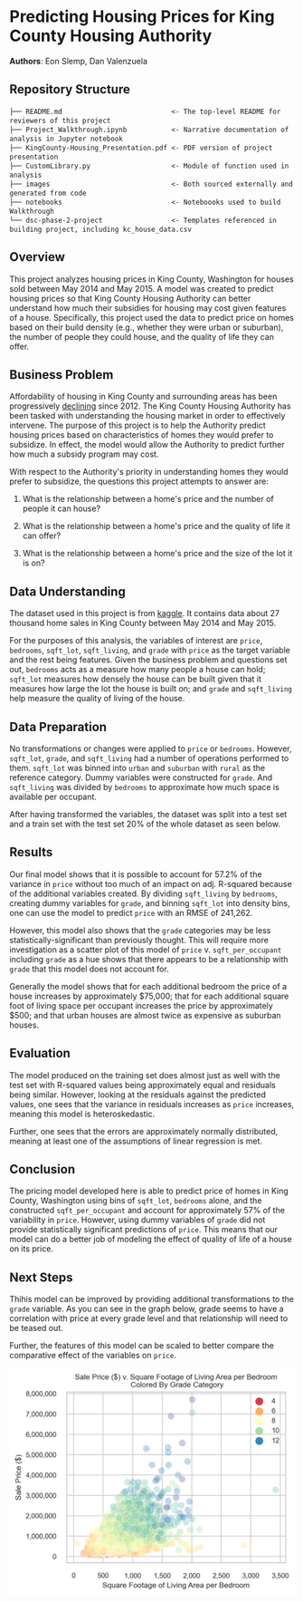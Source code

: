 # Predicting Housing Prices for King County Housing Authority
**Authors**: Eon Slemp, Dan Valenzuela

## Repository Structure

```
├── README.md                           <- The top-level README for reviewers of this project
├── Project_Walkthrough.ipynb           <- Narrative documentation of analysis in Jupyter notebook
├── KingCounty-Housing_Presentation.pdf <- PDF version of project presentation
├── CustomLibrary.py                    <- Module of function used in analysis
├── images                              <- Both sourced externally and generated from code
├── notebooks                           <- Noteboooks used to build Walkthrough
└── dsc-phase-2-project                 <- Templates referenced in building project, including kc_house_data.csv
```


## Overview

This project analyzes housing prices in King County, Washington for houses sold between May 2014 and May 2015. A model was created to predict housing prices so that King County Housing Authority can better understand how much their subsidies for housing may cost given features of a house. Specifically, this project used the data to predict price on homes based on their build density (e.g., whether they were urban or suburban), the number of people they could house, and the quality of life they can offer.


## Business Problem

Affordability of housing in King County and surrounding areas has been progressively [declining](https://www.huduser.gov/portal/publications/pdf/SeattleWA-CHMA-19.pdf) since 2012. The King County Housing Authority has been tasked with understanding the housing market in order to effectively intervene. The purpose of this project is to help the Authority predict housing prices based on characteristics of homes they would prefer to subsidize. In effect, the model would allow the Authority to predict further how much a subsidy program may cost. 

With respect to the Authority's priority in understanding homes they would prefer to subsidize, the questions this project attempts to answer are:

  1. What is the relationship between a home's price and the number of people it can house?

  2. What is the relationship between a home's price and the quality of life it can offer?
  
  3. What is the relationship between a home's price and the size of the lot it is on?

## Data Understanding

The dataset used in this project is from [kaggle](https://www.kaggle.com/harlfoxem/housesalesprediction). It contains data about 27 thousand home sales in King County between May 2014 and May 2015.

For the purposes of this analysis, the variables of interest are `price`, `bedrooms`, `sqft_lot`, `sqft_living`, and `grade` with `price` as the target variable and the rest being features. Given the business problem and questions set out, `bedrooms` acts as a measure how many people a house can hold; `sqft_lot` measures how densely the house can be built given that it measures how large the lot the house is built on; and `grade` and `sqft_living` help measure the quality of living of the house.

## Data Preparation

No transformations or changes were applied to `price` or `bedrooms`. However, `sqft_lot`, `grade`, and `sqft_living` had a number of operations performed to them. `sqft_lot` was binned into `urban` and `suburban` with `rural` as the reference category. Dummy variables were constructed for `grade`. And `sqft_living` was divided by `bedrooms` to approximate how much space is available per occupant.

After having transformed the variables, the dataset was split into a test set and a train set with the test set 20% of the whole dataset as seen below.

## Results
Our final model shows that it is possible to account for 57.2\% of the variance in `price` without too much of an impact on adj. R-squared because of the additional variables created. By dividing `sqft_living` by `bedrooms`, creating dummy variables for `grade`, and binning `sqft_lot` into density bins, one can use the model to predict `price` with an RMSE of 241,262.

However, this model also shows that the `grade` categories may be less statistically-significant than previously thought. This will require more investigation as a scatter plot of this model of `price` v. `sqft_per_occupant` including `grade` as a hue shows that there appears to be a relationship with `grade` that this model does not account for.

Generally the model shows that for each additional bedroom the price of a house increases by approximately \$75,000; that for each additional square foot of living space per occupant increases the price by approximately $500; and that urban houses are almost twice as expensive as suburban houses.

## Evaluation
The model produced on the training set does almost just as well with the test set with R-squared values being approximately equal and residuals being similar. However, looking at the residuals against the predicted values, one sees that the variance in residuals increases as `price` increases, meaning this model is heteroskedastic. 

Further, one sees that the errors are approximately normally distributed, meaning at least one of the assumptions of linear regression is met.

    
## Conclusion
The pricing model developed here is able to predict price of homes in King County, Washington using bins of `sqft_lot`, `bedrooms` alone, and the constructed `sqft_per_occupant` and account for approximately 57\% of the variability in `price`. However, using dummy variables of `grade` did not provide statistically significant predictions of `price`. This means that our model can do a better job of modeling the effect of quality of life of a house on its price. 

## Next Steps
Thihis model can be improved by providing additional transformations to the `grade` variable. As you can see in the graph below, grade seems to have a correlation with price at every  grade level and that relationship will need to be teased out.

Further, the features of this model can be scaled to better compare the comparative effect of the variables on `price`. 

<center><img src="images/Sale Price ($) v. Square Footage of Living Area per Bedroom
 Colored By Grade Category.png" width=600></center>
